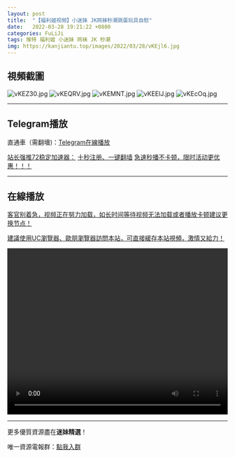 ```yaml
---
layout: post
title:  "【福利姬视频】小迷妹 JK网袜秒潮跳蛋玩具自慰"
date:   2022-03-28 19:21:22 +0800
categories: FuLiJi
tags: 推特 福利姬 小迷妹 网袜 JK 秒潮
img: https://kanjiantu.top/images/2022/03/28/vKEjl6.jpg
---
```



## 視頻截圖

![vKEZ30.jpg](https://kanjiantu.top/images/2022/03/28/vKEZ30.jpg)
![vKEQRV.jpg](https://kanjiantu.top/images/2022/03/28/vKEQRV.jpg)
![vKEMNT.jpg](https://kanjiantu.top/images/2022/03/28/vKEMNT.jpg)
![vKEElJ.jpg](https://kanjiantu.top/images/2022/03/28/vKEElJ.jpg)
![vKEcOq.jpg](https://kanjiantu.top/images/2022/03/28/vKEcOq.jpg)

* * *
## Telegram播放

直通車（需翻墻)：[Telegram在線播放](https://t.me/mimeijingxuan/)

<u>站长强推72稳定加速器：</u> [十秒注册、一键翻墙](https://www.mimei.blog/skip/vpn.html)
<u>急速秒播不卡顿，限时活动更优惠！！！</u>
* * *
## 在線播放
<u>客官别着急，视频正在努力加载，如长时间等待视频无法加载或者播放卡顿建议更换节点！</u>

<u>建議使用UC瀏覽器、歐朋瀏覽器訪問本站，可直接緩存本站視頻，激情又給力！</u>
<center><video src="https://cdn.publer.io/uploads/videos/6245515adb2797794f1470c8/1cf3790184b3bda8dea16d1102bb0a0d.mp4" width="100%" height="380px" controls="controls"></video></center>


* * *
更多優質資源盡在**迷妹精選**！

唯一資源電報群：[點我入群](https://t.me/mimeijingxuan)


